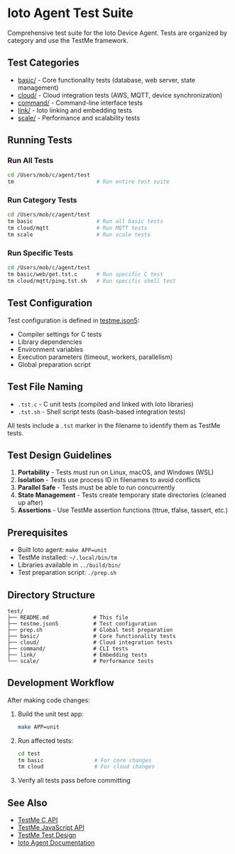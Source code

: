# Ioto Agent Test Suite

Comprehensive test suite for the Ioto Device Agent. Tests are organized by category and use the TestMe framework.

## Test Categories

- [basic/](basic/) - Core functionality tests (database, web server, state management)
- [cloud/](cloud/) - Cloud integration tests (AWS, MQTT, device synchronization)
- [command/](command/) - Command-line interface tests
- [link/](link/) - Ioto linking and embedding tests
- [scale/](scale/) - Performance and scalability tests

## Running Tests

### Run All Tests
```bash
cd /Users/mob/c/agent/test
tm                          # Run entire test suite
```

### Run Category Tests
```bash
cd /Users/mob/c/agent/test
tm basic                    # Run all basic tests
tm cloud/mqtt               # Run MQTT tests
tm scale                    # Run scale tests
```

### Run Specific Tests
```bash
cd /Users/mob/c/agent/test
tm basic/web/get.tst.c      # Run specific C test
tm cloud/mqtt/ping.tst.sh   # Run specific shell test
```

## Test Configuration

Test configuration is defined in [testme.json5](testme.json5):
- Compiler settings for C tests
- Library dependencies
- Environment variables
- Execution parameters (timeout, workers, parallelism)
- Global preparation script

## Test File Naming

- `.tst.c` - C unit tests (compiled and linked with Ioto libraries)
- `.tst.sh` - Shell script tests (bash-based integration tests)

All tests include a `.tst` marker in the filename to identify them as TestMe tests.

## Test Design Guidelines

1. **Portability** - Tests must run on Linux, macOS, and Windows (WSL)
2. **Isolation** - Tests use process ID in filenames to avoid conflicts
3. **Parallel Safe** - Tests must be able to run concurrently
4. **State Management** - Tests create temporary state directories (cleaned up after)
5. **Assertions** - Use TestMe assertion functions (ttrue, tfalse, tassert, etc.)

## Prerequisites

- Built Ioto agent: `make APP=unit`
- TestMe installed: `~/.local/bin/tm`
- Libraries available in `../build/bin/`
- Test preparation script: `./prep.sh`

## Directory Structure

```
test/
├── README.md              # This file
├── testme.json5           # Test configuration
├── prep.sh                # Global test preparation
├── basic/                 # Core functionality tests
├── cloud/                 # Cloud integration tests
├── command/               # CLI tests
├── link/                  # Embedding tests
└── scale/                 # Performance tests
```

## Development Workflow

After making code changes:

1. Build the unit test app:
   ```bash
   make APP=unit
   ```

2. Run affected tests:
   ```bash
   cd test
   tm basic                # For core changes
   tm cloud                # For cloud changes
   ```

3. Verify all tests pass before committing

## See Also

- [TestMe C API](~/.local/share/doc/testme/README-C.md)
- [TestMe JavaScript API](~/.local/share/doc/testme/README-JS.md)
- [TestMe Test Design](~/.local/share/doc/testme/README-TEST.md)
- [Ioto Agent Documentation](../README.md)
